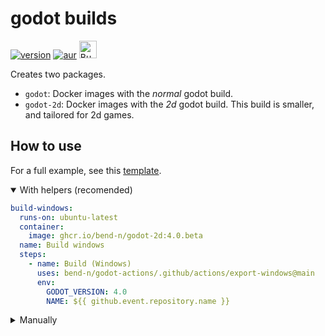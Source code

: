 # godot builds

[![version](https://img.shields.io/badge/4.x-blue?logo=godot-engine&logoColor=white&label=godot&style=for-the-badge)](https://godotengine.org)
[![aur](https://img.shields.io/aur/version/godot2d?color=informative&logo=archlinux&logoColor=white&style=for-the-badge)](https://aur.archlinux.org/packages/godot2d "Aur package")
<a href='https://ko-fi.com/bendn' title='Buy me a coffee' target='_blank'><img height='28' src='https://ko-fi.com/img/githubbutton_sm.svg' alt='Buy me a coffee'> </a>

Creates two packages.

- `godot`: Docker images with the _normal_ godot build.
- `godot-2d`: Docker images with the _2d_ godot build.
  This build is smaller, and tailored for 2d games.

## How to use

For a full example, see this [template](https://github.com/bend-n/godot-template/blob/3d79cf6cc3e25317763ad4100e2a8692b0c2644e/.github/workflows/export.yml).

<details open>
<summary>With helpers (recomended)</summary>

```yaml
build-windows:
  runs-on: ubuntu-latest
  container:
    image: ghcr.io/bend-n/godot-2d:4.0.beta
  name: Build windows
  steps:
    - name: Build (Windows)
      uses: bend-n/godot-actions/.github/actions/export-windows@main
      env:
        GODOT_VERSION: 4.0
        NAME: ${{ github.event.repository.name }}
```

</details>

<details>
<summary>Manually</summary>

> **Warning**
> This method has _not_ been tested.

```yaml
build-windows:
  runs-on: ubuntu-latest
  container:
    image: ghcr.io/bend-n/godot-2d:4.0.beta
  name: Build windows
  steps:
    - name: Checkout
      uses: actions/checkout@v3

    - name: Setup godot
      run: |
        RELEASE=stable; GODOT_VERSION=4.0;
        mkdir -v -p ~/.local/share/godot/templates
        mv /root/.local/share/godot/templates/${GODOT_VERSION}.${RELEASE} ~/.local/share/godot/templates/${GODOT_VERSION}.${RELEASE}

    - name: Build
      run: |
        mkdir -p build/windows
        godot --export Windows "./build/windows/${GAME_NAME}.exe"
      env:
        GAME_NAME: ${{ github.event.repository.name }}

    - name: Upload
      uses: actions/upload-artifact@v3
      with:
        name: windows
        path: build/windows
```

</details>
